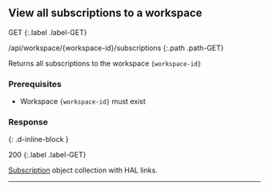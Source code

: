 ## View all subscriptions to a workspace

GET
{:.label .label-GET}

/api/workspace/{workspace-id}/subscriptions
{:.path .path-GET}

Returns all subscriptions to the workspace `{workspace-id}`

### Prerequisites
- Workspace `{workspace-id}` must exist

### Response
{: .d-inline-block }

200
{:.label .label-GET}

[Subscription](#subscription) object collection with HAL links.

---
